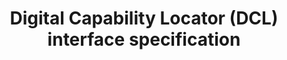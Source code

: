 ---
layout: swagger
title: Digital Capability Locator (DCL) interface specification
data: ausdigital-dcl_1-0_swagger
---